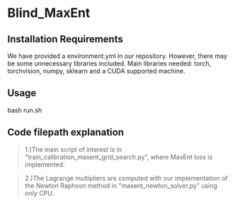 # Blind_MaxEnt
##  Installation Requirements
We have provided a environment.yml in our repository. However, there may be some unnecessary libraries included. 
Main libraries needed: torch, torchvision, numpy, sklearn and a CUDA supported machine.
## Usage
bash run.sh

## Code filepath explanation 
>1.)The main script of interest is in "train_calibration_maxent_grid_search.py", where MaxEnt loss is implemented.

>2.)The Lagrange multipliers are computed with our implementation of the Newton Raphson method in "maxent_newton_solver.py" using only CPU.
